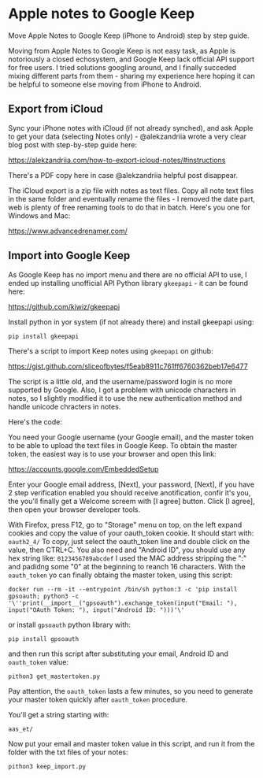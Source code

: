 # Apple notes to Google Keep
Move Apple Notes to Google Keep (iPhone to Android) step by step guide.

Moving from Apple Notes to Google Keep is not easy task, as Apple is notoriously a closed echosystem, and Google Keep lack official API support for free users. I tried solutions googling around, and I finally succeded mixing different parts from them - sharing my experience here hoping it can be helpful to someone else moving from iPhone to Android.

## Export from iCloud
Sync your iPhone notes with iCloud (if not already synched), and ask Apple to get your data (selecting Notes only) - @alekzandriia wrote a very clear blog post with step-by-step guide here:

https://alekzandriia.com/how-to-export-icloud-notes/#instructions

There's a PDF copy here in case @alekzandriia helpful post disappear.

The iCloud export is a zip file with notes as text files. Copy all note text files in the same folder and eventually rename the files - I removed the date part, web is plenty of free renaming tools to do that in batch. Here's you one for Windows and Mac:

https://www.advancedrenamer.com/


## Import into Google Keep
As Google Keep has no import menu and there are no official API to use, I ended up installing unofficial API Python library `gkeepapi` - it can be found here:

https://github.com/kiwiz/gkeepapi

Install python in yor system (if not already there) and install gkeepapi using:
~~~
pip install gkeepapi
~~~
There's a script to import Keep notes using `gkeepapi` on github:

https://gist.github.com/sliceofbytes/f5eab8911c761ff6760362beb17e6477

The script is a little old, and the username/password login is no more supported by Google. Also, I got a problem with unicode characters in notes, so I slightly modified it to use the new authentication method and handle unicode chracters in notes.

Here's the code:



You need your Google username (your Google email), and the master token to be able to upload the text files in Google Keep. To obtain the master token, the easiest way is to use your browser and open this link:

https://accounts.google.com/EmbeddedSetup

Enter your Google email address, [Next], your password, [Next], if you have 2 step verification enabled you should receive anotification, confir it's you, the you'll finally get a Welcome screem with [I agree] button. Click [I agree], then open your browser developer tools.

With Firefox, press F12, go to "Storage" menu on top, on the left expand cookies and copy the value of your oauth_token cookie. It should start with:
`oauth2_4/`
To copy, just select the oauth_token line and double click on the value, then CTRL+C. You also need and "Android ID", you should use any hex string like:
`0123456789abcdef`
I used the MAC address stripping the ":" and padidng some "0" at the beginning to reanch 16 characters. With the `oauth_token` yo can finally obtaing the master token, using this script:
~~~
docker run --rm -it --entrypoint /bin/sh python:3 -c 'pip install gpsoauth; python3 -c '\''print(__import__("gpsoauth").exchange_token(input("Email: "), input("OAuth Token: "), input("Android ID: ")))'\'
~~~
or install `gpsoauth` python library with:
~~~
pip install gpsoauth
~~~
and then run this script after substituting your email, Android ID and `oauth_token` value:
~~~
pithon3 get_mastertoken.py
~~~
Pay attention, the `oauth_token` lasts a few minutes, so you need to generate your master token quickly after `oauth_token` procedure.

You'll get a string starting with:
~~~
aas_et/
~~~

Now put your email and master token value in this script, and run it from the folder with the txt files of your notes:
~~~
pithon3 keep_import.py
~~~



